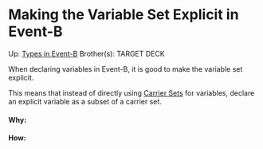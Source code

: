 # Making the Variable Set Explicit in Event-B

Up: [Types in Event-B](types_in_event-b)
Brother(s):
TARGET DECK

When declaring variables in Event-B, it is good to make the variable set explicit.

This means that instead of directly using [Carrier Sets](carrier_sets) for variables, declare an explicit variable as a subset of a carrier set.



































#### Why:
#### How:









